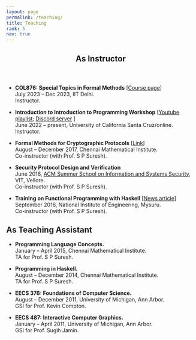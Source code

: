 ```yaml
---
layout: page
permalink: /teaching/
title: Teaching
rank: 5
nav: true
---
```

<div>
		<header>
			<h2>As Instructor</h2>
		</header>
		<ul style="text-align:left">
						<li><p>
							<strong>COL876: Special Topics in Formal Methods</strong> [<a href="../courses/col876-jul23.md" target="_blank">Course page</a>]<br>
							July 2023 &ndash; Dec 2023, IIT Delhi.<br>
							Instructor.
						</p></li>
						<li><p>
							<strong>Introduction to Introduction to Programming Workshop</strong> [<a href="https://www.youtube.com/watch?v=Y7YSqVIyBvA&list=PLRog3t0AgDpR7fdhjgL3GFwnnVFEZ5I09" target="_blank">Youtube playlist</a>; <a href="https://discord.gg/dHaS5BRgas" target="_blank">Discord server</a> ]<br>
							June 2022 &ndash; present, University of California Santa Cruz/online.<br>
							Instructor.
						</p></li>
						<li><p>
							<strong>Formal Methods for Cryptographic Protocols</strong> [<a href="http://www.cmi.ac.in/~spsuresh/teaching/security17/" target="_blank">Link</a>]<br>
							August &ndash; December 2017, Chennai Mathematical Institute.<br>
							Co-instructor (with Prof. S P Suresh).
						</p></li>
						<li><p>
							<strong>Security Protocol Design and Verification</strong><br>
							June 2016, <a href="http://india.acm.org/info-systems-security.html" target="_blank">ACM Summer School on Information and Systems Security</a>, VIT, Vellore.<br>
							Co-instructor (with Prof. S P Suresh).
						</p></li>
						<li id="lastnewteach"><p>
							<strong>Training on Functional Programming with Haskell</strong> [<a href="https://citytoday.news/training-on-functional-programming-with-haskell-at-nie/" target="_blank">News article</a>]<br>
							September 2016, National Institute of Engineering, Mysuru.<br>
							Co-instructor (with Prof. S P Suresh).
						</p></li>
		</ul>			
		<h2>As Teaching Assistant</h2>	
		<ul style="text-align:left">
				<li><p>
					<strong>Programming Language Concepts.</strong><br>
					January &ndash; April 2015, Chennai Mathematical Institute.<br>
					TA for Prof. S P Suresh.	
				</p></li>						
				<li><p>
					<strong>Programming in Haskell.</strong><br>
					August &ndash; December 2014, Chennai Mathematical Institute.<br>
					TA for Prof. S P Suresh.	
				</p></li>
				<li><p>
					<strong>EECS 376: Foundations of Computer Science.</strong><br>
					August &ndash; December 2011, University of Michigan, Ann Arbor.<br>
					GSI for Prof. Kevin Compton.	
				</p></li>
				<li><p>
					<strong>EECS 487: Interactive Computer Graphics.</strong><br>
					January &ndash; April 2011, University of Michigan, Ann Arbor.<br>
					GSI for Prof. Sugih Jamin.	
				</p></li>
		</ul>
</div>